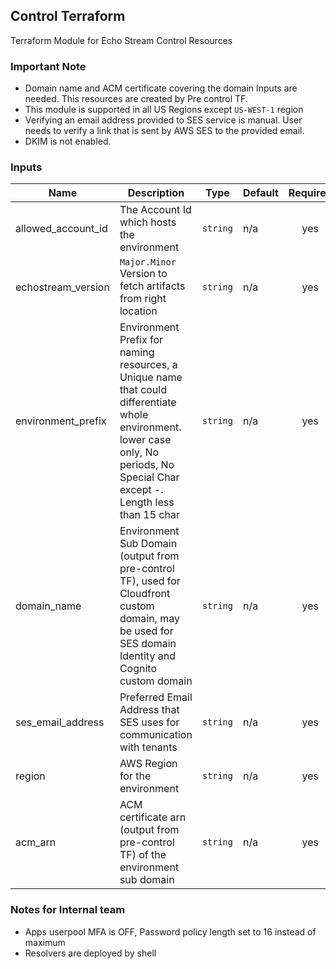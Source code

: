 ## Control Terraform
Terraform Module for Echo Stream Control Resources

### Important Note
- Domain name and ACM certificate covering the domain Inputs are needed. This resources are created by Pre control TF.
- This module is supported in all US Regions except `US-WEST-1` region
- Verifying an email address provided to SES service is manual. User needs to verify a link that is sent by AWS SES to the provided email.
- DKIM is not enabled.

### Inputs

| Name | Description | Type | Default | Required |
|------|-------------|------|---------|:--------:|
| allowed\_account\_id | The Account Id which hosts the environment | `string` | n/a | yes |
| echostream\_version | `Major.Minor` Version to fetch artifacts from right location | `string` | n/a | yes |
| environment_prefix | Environment Prefix for naming resources, a Unique name that could differentiate whole environment. lower case only, No periods, No Special Char except -. Length less than 15 char | `string` | n/a | yes |
| domain_name |Environment Sub Domain (output from pre-control TF), used for Cloudfront custom domain, may be used for SES domain Identity and Cognito custom domain | `string` | n/a | yes |
| ses_email_address | Preferred Email Address that SES uses for communication with tenants | `string` | n/a | yes |
| region | AWS Region for the environment | `string` | n/a | yes |
| acm_arn | ACM certificate arn (output from pre-control TF) of the environment sub domain | `string` | n/a | yes |

### Notes for Internal team
- Apps userpool MFA is OFF, Password policy length set to 16 instead of maximum
- Resolvers are deployed by shell